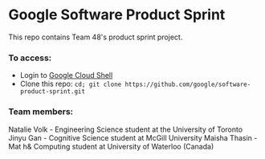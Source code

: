 # Google Software Product Sprint

This repo contains Team 48's product sprint project.

### To access:

- Login to [Google Cloud Shell](https://ssh.cloud.google.com/cloudshell/editor)
- Clone this repo: `cd; git clone https://github.com/google/software-product-sprint.git`


### Team members:
Natalie Volk - Engineering Science student at the University of Toronto
Jinyu Gan - Cognitive Science student at McGill University
Maisha Thasin - Mat h& Computing student at University of Waterloo (Canada)

